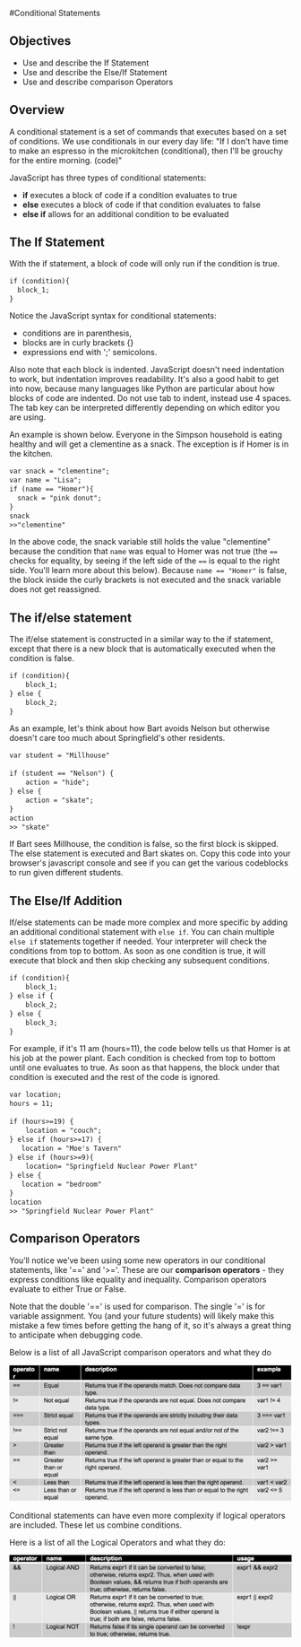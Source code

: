 
#Conditional Statements

## Objectives
* Use and describe the If Statement
* Use and describe the Else/If Statement
* Use and describe comparison Operators

## Overview

A conditional statement is a set of commands that executes based on a set of conditions. We use conditionals in our every day life: "If I don't have time to make an espresso in the microkitchen (conditional), then I'll be grouchy for the entire morning. (code)"

JavaScript has three types of conditional statements:

* **if** executes a block of code if a condition evaluates to true
* **else** executes a block of code if that condition evaluates to false
* **else if** allows for an additional condition to be evaluated

## The If Statement

With the if statement, a block of code will only run if the condition is true.

```
if (condition){
  block_1;
}
```
Notice the JavaScript syntax for conditional statements:
+ conditions are in parenthesis,
+ blocks are in curly brackets {}
+ expressions end with ';' semicolons.

Also note that each block is indented. JavaScript doesn't need indentation to work, but indentation improves readability. It's also a good habit to get into now, because many languages like Python are particular about how blocks of code are indented. Do not use tab to indent, instead use 4 spaces. The tab key can be interpreted differently depending on which editor you are using.

An example is shown below. Everyone in the Simpson household is eating healthy and will get a clementine as a snack. The exception is if Homer is in the kitchen.
```
var snack = "clementine";
var name = "Lisa";
if (name == "Homer"){
  snack = "pink donut";
}
snack
>>"clementine"
```
In the above code, the snack variable still holds the value "clementine" because the condition that `name` was equal to Homer was not true (the `==` checks for equality, by seeing if the left side of the `==` is equal to the right side. You'll learn more about this below). Because `name == "Homer"` is false, the block inside the curly brackets is not executed and the snack variable does not get reassigned.

## The if/else statement
The if/else statement is constructed in a similar way to the if statement, except that there is a new block that is automatically executed when the condition is false.
```
if (condition){
    block_1;
} else {
    block_2;
}
```

As an example, let's think about how Bart avoids Nelson but otherwise doesn't care too much about Springfield's other residents.
```
var student = "Millhouse"

if (student == "Nelson") {
    action = "hide";
} else {
    action = "skate";
}
action
>> "skate"
```

If Bart sees Millhouse, the condition is false, so the first block is skipped. The else statement is executed and Bart skates on. Copy this code into your browser's javascript console and see if you can get the various codeblocks to run given different students.

## The Else/If Addition
If/else statements can be made more complex and more specific by adding an additional conditional statement with `else if`. You can chain multiple `else if` statements together if needed. Your interpreter will check the conditions from top to bottom. As soon as one condition is true, it will execute that block and then skip checking any subsequent conditions.

```
if (condition){
    block_1;
} else if {
    block_2;
} else {
    block_3;
}
```
For example, if it's 11 am (hours=11), the code below tells us that Homer is at his job at the power plant. Each condition is checked from top to bottom until one evaluates to true. As soon as that happens, the block under that condition is executed and the rest of the code is ignored.

```
var location;
hours = 11;

if (hours>=19) {
    location = "couch";
} else if (hours>=17) {
   location = "Moe's Tavern"
} else if (hours>=9){
    location= "Springfield Nuclear Power Plant"
} else {
   location = "bedroom"
}
location
>> "Springfield Nuclear Power Plant"
```

## Comparison Operators
You’ll notice we’ve been using some new operators in our conditional statements, like '==' and '>='. These are our **comparison operators** - they express conditions like equality and inequality. Comparison operators evaluate to either True or False.

Note that the double '==' is used for comparison. The single '=' is for variable assignment. You (and your future students) will likely make this mistake a few times before getting the hang of it, so it's always a great thing to anticipate when debugging code.

Below is a list of all JavaScript comparison operators and what they do

<img src="https://raw.githubusercontent.com/learn-co-curriculum/cssi-2.5-conditional-statements/master/js-boolean-operator-table.png">

Conditional statements can have even more complexity if logical operators are included. These let us combine conditions. 

Here is a list of all the Logical Operators and what they do:

<img src="https://raw.githubusercontent.com/learn-co-curriculum/cssi-2.5-conditional-statements/master/js-logical-operators.png">
